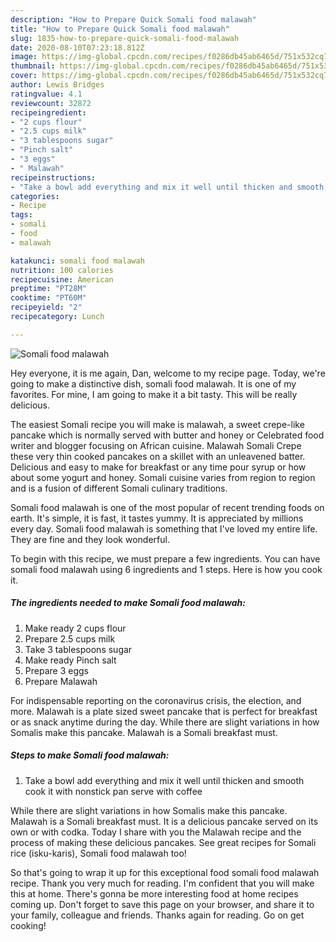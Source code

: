 ```yaml
---
description: "How to Prepare Quick Somali food malawah"
title: "How to Prepare Quick Somali food malawah"
slug: 1835-how-to-prepare-quick-somali-food-malawah
date: 2020-08-10T07:23:18.812Z
image: https://img-global.cpcdn.com/recipes/f0286db45ab6465d/751x532cq70/somali-food-malawah-recipe-main-photo.jpg
thumbnail: https://img-global.cpcdn.com/recipes/f0286db45ab6465d/751x532cq70/somali-food-malawah-recipe-main-photo.jpg
cover: https://img-global.cpcdn.com/recipes/f0286db45ab6465d/751x532cq70/somali-food-malawah-recipe-main-photo.jpg
author: Lewis Bridges
ratingvalue: 4.1
reviewcount: 32872
recipeingredient:
- "2 cups flour"
- "2.5 cups milk"
- "3 tablespoons sugar"
- "Pinch salt"
- "3 eggs"
- " Malawah"
recipeinstructions:
- "Take a bowl add everything and mix it well until thicken and smooth cook it with nonstick pan serve with coffee"
categories:
- Recipe
tags:
- somali
- food
- malawah

katakunci: somali food malawah 
nutrition: 100 calories
recipecuisine: American
preptime: "PT28M"
cooktime: "PT60M"
recipeyield: "2"
recipecategory: Lunch

---
```



![Somali food malawah](https://img-global.cpcdn.com/recipes/f0286db45ab6465d/751x532cq70/somali-food-malawah-recipe-main-photo.jpg)

Hey everyone, it is me again, Dan, welcome to my recipe page. Today, we're going to make a distinctive dish, somali food malawah. It is one of my favorites. For mine, I am going to make it a bit tasty. This will be really delicious.

The easiest Somali recipe you will make is malawah, a sweet crepe-like pancake which is normally served with butter and honey or Celebrated food writer and blogger focusing on African cuisine. Malawah Somali Crepe these very thin cooked pancakes on a skillet with an unleavened batter. Delicious and easy to make for breakfast or any time pour syrup or how about some yogurt and honey. Somali cuisine varies from region to region and is a fusion of different Somali culinary traditions.

Somali food malawah is one of the most popular of recent trending foods on earth. It's simple, it is fast, it tastes yummy. It is appreciated by millions every day. Somali food malawah is something that I've loved my entire life. They are fine and they look wonderful.


To begin with this recipe, we must prepare a few ingredients. You can have somali food malawah using 6 ingredients and 1 steps. Here is how you cook it.

<!--inarticleads1-->

##### The ingredients needed to make Somali food malawah:

1. Make ready 2 cups flour
1. Prepare 2.5 cups milk
1. Take 3 tablespoons sugar
1. Make ready Pinch salt
1. Prepare 3 eggs
1. Prepare  Malawah


For indispensable reporting on the coronavirus crisis, the election, and more. Malawah is a plate sized sweet pancake that is perfect for breakfast or as snack anytime during the day. While there are slight variations in how Somalis make this pancake. Malawah is a Somali breakfast must. 

<!--inarticleads2-->

##### Steps to make Somali food malawah:

1. Take a bowl add everything and mix it well until thicken and smooth cook it with nonstick pan serve with coffee


While there are slight variations in how Somalis make this pancake. Malawah is a Somali breakfast must. It is a delicious pancake served on its own or with codka. Today I share with you the Malawah recipe and the process of making these delicious pancakes. See great recipes for Somali rice (isku-karis), Somali food malawah too! 

So that's going to wrap it up for this exceptional food somali food malawah recipe. Thank you very much for reading. I'm confident that you will make this at home. There's gonna be more interesting food at home recipes coming up. Don't forget to save this page on your browser, and share it to your family, colleague and friends. Thanks again for reading. Go on get cooking!
